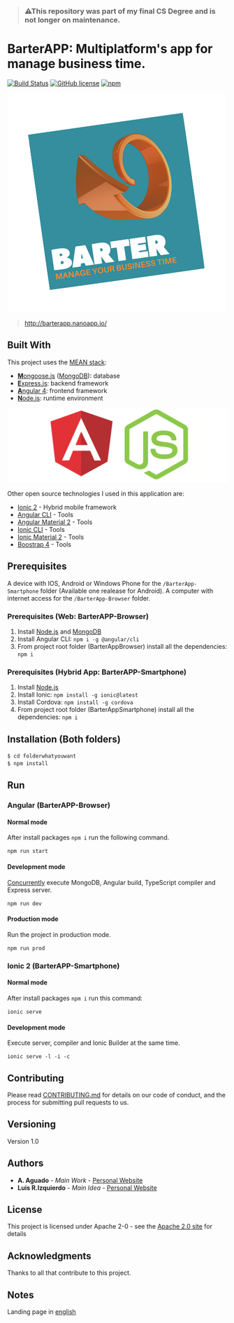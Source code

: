 >### ⚠This repository was part of my final CS Degree and is not longer on maintenance. 

# BarterAPP: Multiplatform's app for manage business time.


[![Build Status](https://img.shields.io/scrutinizer/build/g/filp/whoops.svg)](https://travis-ci.org/aag0121/barterAPP)
[![GitHub license](https://img.shields.io/hexpm/l/plug.svg)](https://github.com/aag0121/barterAPP/blob/master/LICENSE)
[![npm](https://img.shields.io/npm/v/npm.svg)]()



[![BarterAPPLogo](./docs/img/barterapp_logo_nobackground.png)](https://github.com/aag0121/barterapp_logo_nobackground)

> http://barterapp.nanoapp.io/


## Built With

This project uses the [MEAN stack](https://en.wikipedia.org/wiki/MEAN_(software_bundle)):
* [**M**ongoose.js](http://www.mongoosejs.com) ([MongoDB](https://www.mongodb.com)): database
* [**E**xpress.js](http://expressjs.com): backend framework
* [**A**ngular 4](https://angular.io): frontend framework
* [**N**ode.js](https://nodejs.org): runtime environment

[![angular_node](./docs/img/angular_node.png)](https://github.com/aag0121/angular_node)

Other open source technologies I used in this application are:

* [Ionic 2](https://ionicframework.com/) - Hybrid mobile framework
* [Angular CLI](https://cli.angular.io/) - Tools
* [Angular Material 2](https://material.angular.io/) - Tools
* [Ionic CLI](https://ionicframework.com/docs/cli/) - Tools
* [Ionic Material 2](http://ionicmaterial.com/) - Tools
* [Boostrap 4](https://v4-alpha.getbootstrap.com/) - Tools

## Prerequisites

A device with IOS, Android or Windows Phone for the `/BarterApp-Smartphone` folder (Available one realease for Android).   A computer with internet access for the `/BarterApp-Browser`  folder.

### Prerequisites (Web: BarterAPP-Browser)
1. Install [Node.js](https://nodejs.org) and [MongoDB](https://www.mongodb.com)
2. Install Angular CLI: `npm i -g @angular/cli`
3. From project root folder (BarterAppBrowser) install all the dependencies: `npm i`

### Prerequisites (Hybrid App: BarterAPP-Smartphone)
1. Install [Node.js](https://nodejs.org)
2. Install Ionic: `npm install -g ionic@latest` 
3. Install Cordova: `npm install -g cordova`
3. From project root folder (BarterAppSmartphone) install all the dependencies: `npm i`

## Installation (Both folders)

```sh
$ cd folderwhatyouwant
$ npm install 
```

## Run

### Angular (BarterAPP-Browser)
#### Normal mode
After install packages `npm i` run the following command.
```
npm run start
```

#### Development mode
[Concurrently](https://github.com/kimmobrunfeldt/concurrently) execute MongoDB, Angular build, TypeScript compiler and Express server.
```
npm run dev
```

#### Production mode
Run the project in production mode.
```
npm run prod
```
### Ionic 2 (BarterAPP-Smartphone)
#### Normal mode
After install packages `npm i` run this command:
```
ionic serve
```
#### Development mode
Execute server, compiler and Ionic Builder at the same time. 
```
ionic serve -l -i -c
```




## Contributing

Please read [CONTRIBUTING.md](https://gist.github.com/PurpleBooth/b24679402957c63ec426) for details on our code of conduct, and the process for submitting pull requests to us.

## Versioning

Version 1.0

## Authors

* **A. Aguado** - *Main Work* - [Personal Website](http:/www.aguadotzn.com)
* **Luis R.Izquierdo** - *Main Idea* - [Personal Website](http://www.luis.izqui.org/)


## License
This project is licensed under Apache 2-0 - see the [Apache 2.0 site](https://choosealicense.com/licenses/apache-2.0/) for details

## Acknowledgments

Thanks to all that contribute to this project.

## Notes

Landing page in [english](https://aguadotzn.github.io/barterAPP/) 






